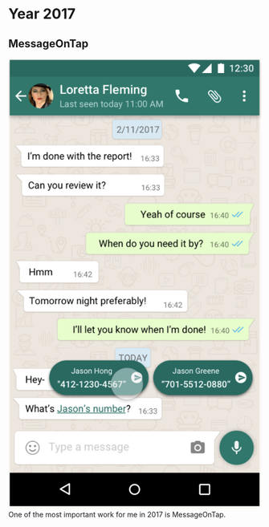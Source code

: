 # Year 2017

## MessageOnTap
![Image By Mika Nomura](https://github.com/gaoliyao/gaoliyao.github.io/blob/master/MOT.png)
One of the most important work for me in 2017 is MessageOnTap. 
